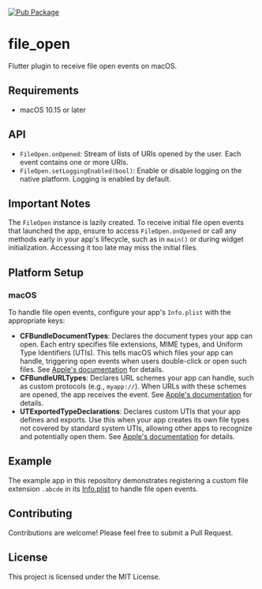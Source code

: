 [![Pub Package](https://img.shields.io/pub/v/file_open.svg)](https://pub.dev/packages/file_open)

# file_open
Flutter plugin to receive file open events on macOS.

## Requirements
- macOS 10.15 or later

## API
- `FileOpen.onOpened`: Stream of lists of URIs opened by the user. 
Each event contains one or more URIs.
- `FileOpen.setLoggingEnabled(bool)`: Enable or disable logging on the native platform. 
Logging is enabled by default.

## Important Notes
The `FileOpen` instance is lazily created. 
To receive initial file open events that launched the app, 
ensure to access `FileOpen.onOpened` or call any methods early in your app's lifecycle, 
such as in `main()` or during widget initialization. 
Accessing it too late may miss the initial files.

## Platform Setup
### macOS
To handle file open events, configure your app's `Info.plist` with the appropriate keys:

- **CFBundleDocumentTypes**: Declares the document types your app can open. 
Each entry specifies file extensions, MIME types, and Uniform Type Identifiers (UTIs). 
This tells macOS which files your app can handle, triggering open events when users double-click or open such files. 
See [Apple's documentation](https://developer.apple.com/documentation/bundleresources/information_property_list/cfbundledocumenttypes) for details.
- **CFBundleURLTypes**: Declares URL schemes your app can handle, such as custom protocols (e.g., `myapp://`). 
When URLs with these schemes are opened, the app receives the event. 
See [Apple's documentation](https://developer.apple.com/documentation/bundleresources/information_property_list/cfbundleurltypes) for details.
- **UTExportedTypeDeclarations**: Declares custom UTIs that your app defines and exports. 
Use this when your app creates its own file types not covered by standard system UTIs, allowing other apps to recognize and potentially open them. 
See [Apple's documentation](https://developer.apple.com/documentation/bundleresources/information_property_list/utexportedtypedeclarations) for details.

## Example
The example app in this repository demonstrates registering a custom file extension `.abcde` 
in its [Info.plist](example/macos/Runner/Info.plist) to handle file open events.

## Contributing
Contributions are welcome! Please feel free to submit a Pull Request.

## License
This project is licensed under the MIT License.